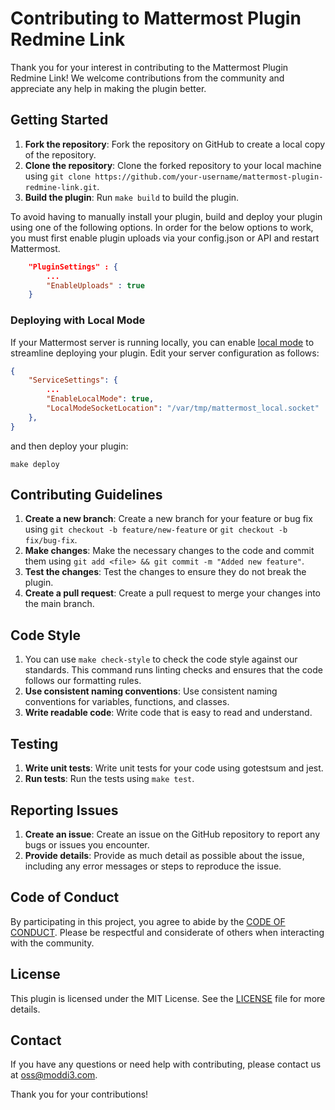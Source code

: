 # Contributing to Mattermost Plugin Redmine Link

Thank you for your interest in contributing to the Mattermost Plugin Redmine Link! We welcome contributions from the community and appreciate any help in making the plugin better.

## Getting Started

1. **Fork the repository**: Fork the repository on GitHub to create a local copy of the repository.
2. **Clone the repository**: Clone the forked repository to your local machine using `git clone https://github.com/your-username/mattermost-plugin-redmine-link.git`.
3. **Build the plugin**: Run `make build` to build the plugin.

To avoid having to manually install your plugin, build and deploy your plugin using one of the following options. In order for the below options to work, you must first enable plugin uploads via your config.json or API and restart Mattermost.

```json
    "PluginSettings" : {
        ...
        "EnableUploads" : true
    }
```

### Deploying with Local Mode

If your Mattermost server is running locally, you can enable [local mode](https://docs.mattermost.com/administration/mmctl-cli-tool.html#local-mode) to streamline deploying your plugin. Edit your server configuration as follows:

```json
{
    "ServiceSettings": {
        ...
        "EnableLocalMode": true,
        "LocalModeSocketLocation": "/var/tmp/mattermost_local.socket"
    },
}
```

and then deploy your plugin:
```
make deploy
```

## Contributing Guidelines

1. **Create a new branch**: Create a new branch for your feature or bug fix using `git checkout -b feature/new-feature` or `git checkout -b fix/bug-fix`.
2. **Make changes**: Make the necessary changes to the code and commit them using `git add <file> && git commit -m "Added new feature"`.
3. **Test the changes**: Test the changes to ensure they do not break the plugin.
4. **Create a pull request**: Create a pull request to merge your changes into the main branch.

## Code Style

1. You can use `make check-style` to check the code style against our standards. This command runs linting checks and ensures that the code follows our formatting rules.
2. **Use consistent naming conventions**: Use consistent naming conventions for variables, functions, and classes.
3. **Write readable code**: Write code that is easy to read and understand.

## Testing

1. **Write unit tests**: Write unit tests for your code using gotestsum and jest.
2. **Run tests**: Run the tests using `make test`.

## Reporting Issues

1. **Create an issue**: Create an issue on the GitHub repository to report any bugs or issues you encounter.
2. **Provide details**: Provide as much detail as possible about the issue, including any error messages or steps to reproduce the issue.

## Code of Conduct

By participating in this project, you agree to abide by the [CODE OF CONDUCT](CODE_OF_CONDUCT.md). Please be respectful and considerate of others when interacting with the community.

## License

This plugin is licensed under the MIT License. See the [LICENSE](LICENSE) file for more details.

## Contact

If you have any questions or need help with contributing, please contact us at [oss@moddi3.com](mailto:oss@moddi3.com).

Thank you for your contributions!
